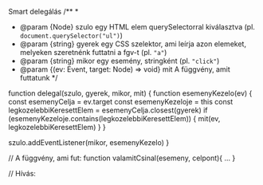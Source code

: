 Smart delegálás
/**
* 
* @param {Node} szulo egy HTML elem querySelectorral kiválasztva (pl. `document.querySelector("ul")`)
* @param {string} gyerek egy CSS szelektor, ami leírja azon elemeket, melyeken szeretnénk futtatni a fgv-t (pl. `"a"`)
* @param {string} mikor egy esemény, stringként (pl. `"click"`)
* @param {(ev: Event, target: Node) => void} mit A függvény, amit futtatunk
  */




function delegal(szulo, gyerek, mikor, mit) {
  function esemenyKezelo(ev) {
  const esemenyCelja = ev.target
  const esemenyKezeloje = this
  const legkozelebbiKeresettElem = esemenyCelja.closest(gyerek)
    if (esemenyKezeloje.contains(legkozelebbiKeresettElem)) {
           mit(ev, legkozelebbiKeresettElem)
       }
  }

  szulo.addEventListener(mikor, esemenyKezelo)
  }

// A függvény, ami fut:
function valamitCsinal(esemeny, celpont){
...
}

// Hívás:
